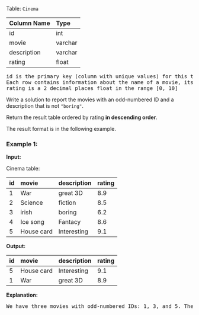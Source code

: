 Table: `Cinema`

| Column Name | Type    |
| ----------- | :------ |
| id          | int     |
| movie       | varchar |
| description | varchar |
| rating      | float   |

<pre>
id is the primary key (column with unique values) for this table.
Each row contains information about the name of a movie, its genre, and its rating.
rating is a 2 decimal places float in the range [0, 10]
</pre>

Write a solution to report the movies with an odd-numbered ID and a description that is not `"boring"`.

Return the result table ordered by rating **in descending order**.

The result format is in the following example.

### Example 1:

**Input:**

Cinema table:

| id  | movie      | description | rating |
| --- | :--------- | :---------- | :----- |
| 1   | War        | great 3D    | 8.9    |
| 2   | Science    | fiction     | 8.5    |
| 3   | irish      | boring      | 6.2    |
| 4   | Ice song   | Fantacy     | 8.6    |
| 5   | House card | Interesting | 9.1    |

**Output:**

| id  | movie      | description | rating |
| --- | :--------- | :---------- | :----- |
| 5   | House card | Interesting | 9.1    |
| 1   | War        | great 3D    | 8.9    |

**Explanation:**

<pre>
We have three movies with odd-numbered IDs: 1, 3, and 5. The movie with ID = 3 is boring so we do not include it in the answer.
</pre>
